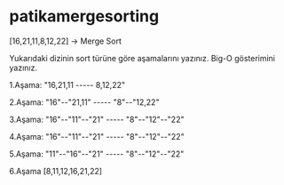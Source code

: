 # patikamergesorting


[16,21,11,8,12,22] -> Merge Sort

Yukarıdaki dizinin sort türüne göre aşamalarını yazınız.
Big-O gösterimini yazınız.


1.Aşama: "16,21,11 ----- 8,12,22"

2.Aşama: "16"--"21,11" ----- "8"--"12,22"

3.Aşama: "16"--"11"--"21" ----- "8"--"12"--"22"

4.Aşama: "16"--"11"--"21" ----- "8"--"12"--"22"

5.Aşama: "11"--"16"--"21" ----- "8"--"12"--"22"

6.Aşama [8,11,12,16,21,22]